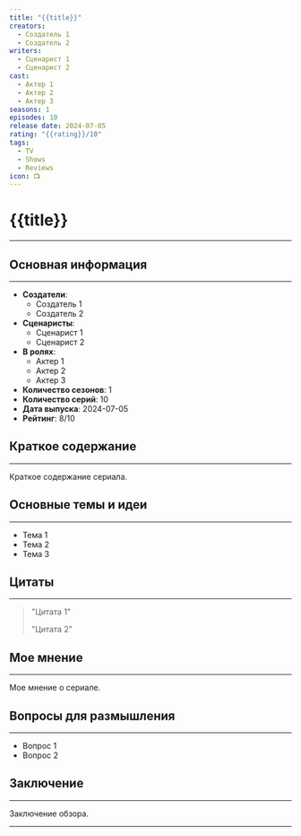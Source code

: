 ```yaml
---
title: "{{title}}"
creators:
  - Создатель 1
  - Создатель 2
writers:
  - Сценарист 1
  - Сценарист 2
cast:
  - Актер 1
  - Актер 2
  - Актер 3
seasons: 1
episodes: 10
release date: 2024-07-05
rating: "{{rating}}/10"
tags:
  - TV
  - Shows
  - Reviews
icon: 📺
---
```


# {{title}}
---



## Основная информация
---

- **Создатели**:
  - Создатель 1
  - Создатель 2
- **Сценаристы**:
  - Сценарист 1
  - Сценарист 2
- **В ролях**:
  - Актер 1
  - Актер 2
  - Актер 3
- **Количество сезонов**: 1
- **Количество серий**: 10
- **Дата выпуска**: 2024-07-05
- **Рейтинг**: 8/10

## Краткое содержание
---

Краткое содержание сериала.


## Основные темы и идеи
---

- Тема 1
- Тема 2
- Тема 3


## Цитаты
---

> "Цитата 1"
> 
> "Цитата 2"


## Мое мнение
---

Мое мнение о сериале.


## Вопросы для размышления
---
- Вопрос 1
- Вопрос 2


## Заключение
---

Заключение обзора.


---